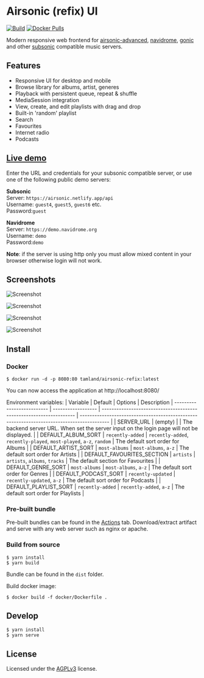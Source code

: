 # Airsonic (refix) UI

[![Build](https://img.shields.io/github/actions/workflow/status/tamland/airsonic-refix/ci.yml?style=flat-square)](https://github.com/tamland/airsonic-refix/actions)
[![Docker Pulls](https://img.shields.io/docker/pulls/tamland/airsonic-refix?branch=master&style=flat-square)](https://hub.docker.com/r/tamland/airsonic-refix)

Modern responsive web frontend for [airsonic-advanced](https://github.com/airsonic-advanced/airsonic-advanced), [navidrome](https://github.com/navidrome/navidrome),
[gonic](https://github.com/sentriz/gonic) and other [subsonic](https://github.com/topics/subsonic) compatible music servers.

## Features
- Responsive UI for desktop and mobile
- Browse library for albums, artist, generes
- Playback with persistent queue, repeat & shuffle
- MediaSession integration
- View, create, and edit playlists with drag and drop
- Built-in 'random' playlist
- Search
- Favourites
- Internet radio
- Podcasts

## [Live demo](https://airsonic.netlify.com)

Enter the URL and credentials for your subsonic compatible server, or use one of the following public demo servers:

**Subsonic**  
  Server: `https://airsonic.netlify.app/api`  
  Username: `guest4`, `guest5`, `guest6` etc.  
  Password:`guest`

**Navidrome**  
  Server: `https://demo.navidrome.org`  
  Username: `demo`  
  Password:`demo`


**Note**: if the server is using http only you must allow mixed content in your browser otherwise login will not work.

## Screenshots

![Screenshot](screenshots/album.png)

![Screenshot](screenshots/album-list.png)

![Screenshot](screenshots/artist.png)

![Screenshot](screenshots/artist-list.png)

## Install

### Docker

```
$ docker run -d -p 8080:80 tamland/airsonic-refix:latest
```

You can now access the application at http://localhost:8080/

Environment variables:
| Variable                   | Default            | Options                                                             | Description
| -------------------------- | ------------------ | ------------------------------------------------------------------- | ------------------------------------------------------------------------------------------ |
| SERVER_URL                 | (empty)            |                                                                     | The backend server URL. When set the server input on the login page will not be displayed. |
| DEFAULT_ALBUM_SORT         | `recently-added`   | `recently-added`, `recently-played`, `most-played`, `a-z`, `random` | The default sort order for Albums                                                          |
| DEFAULT_ARTIST_SORT        | `most-albums`      | `most-albums`, `a-z`                                                | The default sort order for Artists                                                         |
| DEFAULT_FAVOURITES_SECTION | `artists`          | `artists`, `albums`, `tracks`                                       | The default section for Favourites                                                         |
| DEFAULT_GENRE_SORT         | `most-albums`      | `most-albums`, `a-z`                                                | The default sort order for Genres                                                          |
| DEFAULT_PODCAST_SORT       | `recently-updated` | `recently-updated`, `a-z`                                           | The default sort order for Podcasts                                                        |
| DEFAULT_PLAYLIST_SORT      | `recently-added`   | `recently-added`, `a-z`                                             | The default sort order for Playlists                                                       |

### Pre-built bundle

Pre-built bundles can be found in the [Actions](https://github.com/tamland/airsonic-refix/actions)
tab. Download/extract artifact and serve with any web server such as nginx or apache.

### Build from source

```
$ yarn install
$ yarn build
```

Bundle can be found in the `dist` folder.

Build docker image:

```
$ docker build -f docker/Dockerfile .
```

## Develop

```
$ yarn install
$ yarn serve
```

## License

Licensed under the [AGPLv3](LICENSE) license.
